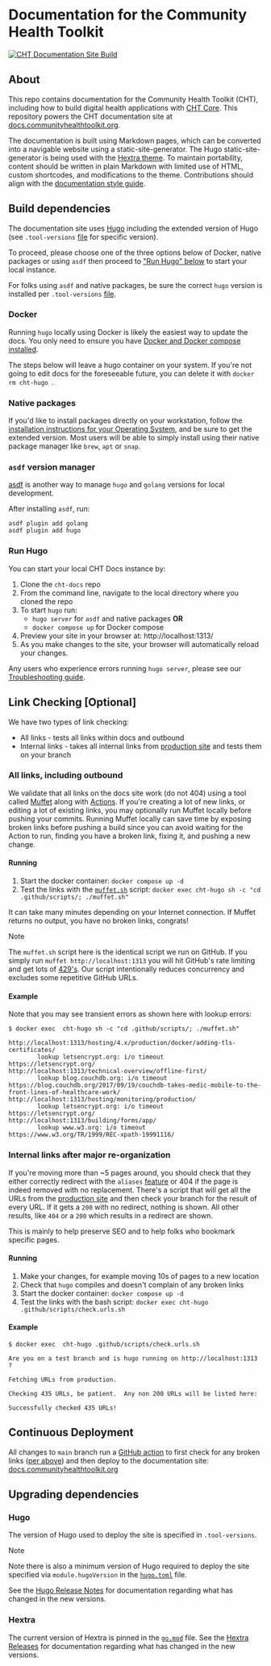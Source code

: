 # Documentation for the Community Health Toolkit

[![CHT Documentation Site Build](https://github.com/medic/cht-docs/workflows/CHT%20Documentation%20Site%20Build/badge.svg)](https://github.com/medic/cht-docs/actions)

## About

This repo contains documentation for the Community Health Toolkit (CHT), including how to build digital health applications with [CHT Core](https://github.com/medic/cht-core). This repository powers the CHT documentation site at [docs.communityhealthtoolkit.org](https://docs.communityhealthtoolkit.org).

The documentation is built using Markdown pages, which can be converted into a navigable website using a static-site-generator. The Hugo static-site-generator is being used with the [Hextra theme](https://themes.gohugo.io/themes/hextra/). To maintain portability, content should be written in plain Markdown with limited use of HTML, custom shortcodes, and modifications to the theme. Contributions should align with the [documentation style guide](https://docs.communityhealthtoolkit.org/contribute/docs/style-guide/).

## Build dependencies

The documentation site uses [Hugo](https://gohugo.io/) including the extended version of Hugo (see `.tool-versions` [file](https://github.com/medic/cht-docs/blob/main/.tool-versions) for specific version).

To proceed, please choose one of the three options below of Docker, native packages or using `asdf` then proceed to ["Run Hugo" below](#run-hugo) to start your local instance.

For folks using `asdf` and native packages, be sure the correct `hugo` version is installed per `.tool-versions` [file](https://github.com/medic/cht-docs/blob/main/.tool-versions).

### Docker

Running `hugo` locally using Docker is likely the easiest way to update the docs.  You only need to ensure you have [Docker and Docker compose installed](https://docs.docker.com/compose/install/).

The steps below will leave a hugo container on your system.  If you're not going to edit docs for the foreseeable future, you can delete it with `docker rm cht-hugo `.

### Native packages

If you'd like to install packages directly on your workstation, follow the [installation instructions for your Operating System](https://gohugo.io/getting-started/installing/), and be sure to get the extended version. Most users will be able to simply install using their native package manager like `brew`, `apt` or `snap`.

### `asdf` version manager

[asdf](https://asdf-vm.com/guide/getting-started.html) is another way to manage `hugo` and `golang` versions for local development.

After installing `asdf`, run:
```shell
asdf plugin add golang
asdf plugin add hugo
```

### Run Hugo

You can start your local CHT Docs instance by:

1. Clone the `cht-docs` repo
2. From the command line, navigate to the local directory where you cloned the repo
3. To start `hugo` run:
   * `hugo server` for `asdf` and native packages **OR**
   * `docker compose up` for Docker compose
4. Preview your site in your browser at: http://localhost:1313/
5. As you make changes to the site, your browser will automatically reload your changes.

Any users who experience errors running `hugo server`, please see our [Troubleshooting guide](./troubleshooting.md).

## Link Checking [Optional]

We have two types of link checking:

* All links - tests all links within docs and outbound
* Internal links - takes all internal links from [production site](https://docs.communityhealthtoolkit.org/) and tests them on your branch

### All links, including outbound 

We validate that all links on the docs site work (do not 404) using a tool called [Muffet](https://github.com/raviqqe/muffet) along with [Actions](https://github.com/features/actions). If you're creating a lot of new links, or editing a lot of existing links, you may optionally run Muffet locally before pushing your commits. Running Muffet locally can save time by exposing broken links before pushing a build since you can avoid waiting for the Action to run, finding you have a broken link, fixing it, and pushing a new change.

#### Running

1. Start the docker container: `docker compose up -d`
2. Test the links with the [`muffet.sh`](https://github.com/medic/cht-docs/blob/main/.github/scripts/muffet.sh) script: `docker exec cht-hugo sh -c "cd .github/scripts/; ./muffet.sh"`
  
It can take many minutes depending on your Internet connection. If Muffet returns no output, you have no broken links, congrats! 

> [!NOTE] 
> The `muffet.sh` script here is the identical script we run on GitHub. If you simply run `muffet http://localhost:1313` you will hit GitHub's rate limiting and get lots of [429's](https://developer.mozilla.org/en-US/docs/Web/HTTP/Status/429). Our script intentionally reduces concurrency and excludes some repetitive GitHub URLs.

#### Example

Note that you may see transient errors as shown here with lookup errors:


```shell
$ docker exec  cht-hugo sh -c "cd .github/scripts/; ./muffet.sh" 

http://localhost:1313/hosting/4.x/production/docker/adding-tls-certificates/
        lookup letsencrypt.org: i/o timeout     https://letsencrypt.org/
http://localhost:1313/technical-overview/offline-first/
        lookup blog.couchdb.org: i/o timeout    https://blog.couchdb.org/2017/09/19/couchdb-takes-medic-mobile-to-the-front-lines-of-healthcare-work/
http://localhost:1313/hosting/monitoring/production/
        lookup letsencrypt.org: i/o timeout     https://letsencrypt.org/
http://localhost:1313/building/forms/app/
        lookup www.w3.org: i/o timeout  https://www.w3.org/TR/1999/REC-xpath-19991116/ 
```

### Internal links after major re-organization

If you're moving more than ~5 pages around, you should check that they either correctly redirect with the `aliases` [feature](https://hugo-docs.netlify.app/en/content-management/urls/#aliases) or 404 if the page is indeed removed with no replacement.  There's a script that will get all the URLs from the [production site](https://docs.communityhealthtoolkit.org/) and then check your branch for the result of every URL.  If it gets a `200` with no redirect, nothing is shown.  All other results, like `404` or a `200` which results in a redirect are shown.

This is mainly to help preserve SEO and to help folks who bookmark specific pages.  

#### Running

1. Make your changes, for example moving 10s of pages to a new location
2. Check that `hugo` compiles and doesn't complain of any broken links
3. Start the docker container: `docker compose up -d`
4. Test the links with the bash script: `docker exec cht-hugo .github/scripts/check.urls.sh`

#### Example

```shell
$ docker exec  cht-hugo .github/scripts/check.urls.sh           

Are you on a test branch and is hugo running on http://localhost:1313 ?

Fetching URLs from production.

Checking 435 URLs, be patient.  Any non 200 URLs will be listed here:

Successfully checked 435 URLs!
```

## Continuous Deployment

All changes to `main` branch run a [GitHub action](.github/workflows/ci.yml) to first check for any broken links ([per above](#link-checking-optional)) and then deploy to the documentation site: [docs.communityhealthtoolkit.org](https://docs.communityhealthtoolkit.org)

## Upgrading dependencies

### Hugo

The version of Hugo used to deploy the site is specified in `.tool-versions`. 

> [!NOTE] 
> Note there is also a minimum version of Hugo required to deploy the site specified via `module.hugoVersion` in the [`hugo.toml`](./hugo.toml) file.

See the [Hugo Release Notes](https://github.com/gohugoio/hugo/releases) for documentation regarding what has changed in the new versions.

### Hextra

The current version of Hextra is pinned in the [`go.mod`](./go.mod) file. See the [Hextra Releases](https://github.com/imfing/hextra/releases) for documentation regarding what has changed in the new versions.
